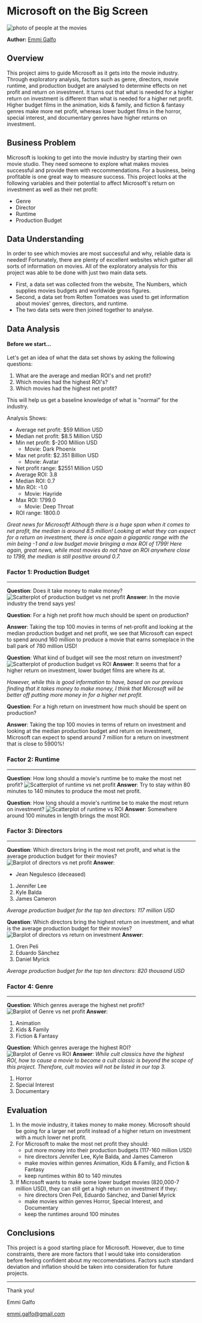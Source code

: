 # Microsoft on the Big Screen


![photo of people at the movies](https://github.com/emmigalfo/dsc-phase-1-project-v2-4/blob/master/Images/in_the_theatre.jpeg)

**Author:** [Emmi Galfo](mailto:emmi.galfo@gmail.com)


## Overview 


This project aims to guide Microsoft as it gets into the movie industry. Through exploratory analysis, factors such as genre, directors, movie runtime, and production budget are analysed to determine effects on net profit and return on investment. It turns out that what is needed for a higher return on investment is different than what is needed for a higher net profit. Higher budget films in the animation, kids & family, and fiction & fantasy genres make more net profit, whereas lower budget films in the horror, special interest, and documentary genres have higher returns on investment. 

## Business Problem

Microsoft is looking to get into the movie industry by starting their own movie studio. They need someone to explore what makes movies successful and provide them with reccommendations. For a business, being profitable is one great way to measure success. This project looks at the following variables and their potential to affect Microsoft's return on investment as well as their net profit:
*  Genre
*  Director
*  Runtime
*  Production Budget

## Data Understanding

In order to see which movies are most successful and why, reliable data is needed! Fortunately, there are plenty of excellent websites which gather all sorts of information on movies. All of the exploratory analysis for this project was able to be done with just two main data sets. 
* First, a data set was collected from the website, The Numbers, which supplies movies budgets and worldwide gross figures. 
* Second, a data set from Rotten Tomatoes was used to get information about movies' genres, directors, and runtime. 
* The two data sets were then joined together to analyse. 

## Data Analysis

#### Before we start...
Let's get an idea of what the data set shows by asking the following questions:
 1. What are the average and median ROI's and net profit?
 2. Which movies had the highest ROI's? 
 3. Which movies had the highest net profit? 

This will help us get a baseline knowledge of what is "normal" for the industry.

Analysis Shows:
* Average net profit: $59 Million USD
* Median net profit: $8.5 Million USD
* Min net profit: $-200 Million USD
     * Movie: Dark Phoenix
* Max net profit: $2.351 Billion USD
     * Movie: Avatar
* Net profit range: $2551 Million USD
* Average ROI: 3.8
* Median ROI: 0.7
* Min ROI: -1.0
   * Movie: Hayride
* Max ROI: 1799.0
   * Movie: Deep Throat
* ROI range: 1800.0

*Great news for Microsoft! Although there is a huge span when it comes to net profit, the median is around 8.5 million! Looking at what they can expect for a return on investment, there is once again a giagantic range with the min being -1 and a low budget movie bringing a max ROI of 1799! Here again, great news, while most movies do not have an ROI anywhere close to 1799, the median is still positive around 0.7.*  


### Factor 1: Production Budget
***

__Question__: Does it take money to make money?
![Scatterplot of production budget vs net profit](https://github.com/emmigalfo/dsc-phase-1-project-v2-4/blob/master/Images/Budget_NP.png)
__Answer__: In the movie industry the trend says yes!

__Question__: For a high net profit how much should be spent on production?

__Answer__: Taking the top 100 movies in terms of net-profit and looking at the median production budget and net profit, we see that Microsoft can expect to spend around 160 million to produce a movie that earns someplace in the ball park of 780 million USD!

__Question__: What kind of budget will see the most return on investment?
![Scatterplot of production budget vs ROI](https://github.com/emmigalfo/dsc-phase-1-project-v2-4/blob/master/Images/Budget_ROI.png)
__Answer__: It seems that for a higher return on investment, lower budget films are where its at.

*However, while this is good information to have, based on our previous finding that it takes money to make money, I think that Microsoft will be better off putting more money in for a higher net profit.*

__Question__: For a high return on investment how much should be spent on production?

__Answer__: Taking the top 100 movies in terms of return on investment and looking at the median production budget and return on investment, Microsoft can expect to spend around 7 million for a return on investment that is close to 5900%!


### Factor 2: Runtime
***
__Question__: How long should a movie's runtime be to make the most net profit?
![Scatterplot of runtime vs net profit](https://github.com/emmigalfo/dsc-phase-1-project-v2-4/blob/master/Images/Runtime_NP.png)
__Answer__: Try to stay within 80 minutes to 140 minutes to produce the most net profit.

__Question__: How long should a movie's runtime be to make the most return on investment?
![Scatterplot of runtime vs ROI](https://github.com/emmigalfo/dsc-phase-1-project-v2-4/blob/master/Images/Runtime_ROI.png)
__Answer__: Somewhere around 100 minutes in length brings the most ROI. 

### Factor 3: Directors
***

__Question__: Which directors bring in the most net profit, and what is the average production budget for their movies?
![Barplot of directors vs net profit](https://github.com/emmigalfo/dsc-phase-1-project-v2-4/blob/master/Images/Director_NP.png)
__Answer__: 
- Jean Negulesco (deceased)
1. Jennifer Lee 
2. Kyle Balda
3. James Cameron

*Average production budget for the top ten directors: 117 million USD*


__Question__: Which directors bring the highest return on investment, and what is the average production budget for their movies?
![Barplot of directors vs return on investment](https://github.com/emmigalfo/dsc-phase-1-project-v2-4/blob/master/Images/Director_ROI.png)
__Answer__: 
1. Oren Peli
2. Eduardo Sánchez
3. Daniel Myrick

*Average production budget for the top ten directors: 820 thousand USD*

### Factor 4: Genre
***
__Question__: Which genres average the highest net profit?
![Barplot of Genre vs net profit](https://github.com/emmigalfo/dsc-phase-1-project-v2-4/blob/master/Images/Genre_NP.png)
__Answer__: 
1. Animation
2. Kids & Family
3. Fiction & Fantasy

__Question__: Which genres average the highest ROI?
![Barplot of Genre vs ROI](https://github.com/emmigalfo/dsc-phase-1-project-v2-4/blob/master/Images/Genre_ROI.png)
__Answer__:
*While cult classics have the highest ROI, how to cause a movie to become a cult classic is beyond the scope of this project. Therefore, cult movies will not be listed in our top 3.* 
1. Horror
2. Special Interest
3. Documentary

## Evaluation

1. In the movie industry, it takes money to make money. Microsoft should be going for a larger net profit instead of a higher return on investment with a much lower net profit.
 2. For Microsoft to make the most net profit they should:
    * put more money into their production budgets (117-160 million USD)
    * hire directors Jennifer Lee, Kyle Balda, and James Cameron
    * make movies within genres Animation, Kids & Family, and Fiction & Fantasy
    * keep runtimes within 80 to 140 minutes
3. If Microsoft wants to make some lower budget movies (820,000-7 million USD), they can still get a high return on investment if they:
    * hire directors Oren Peli, Eduardo Sánchez, and Daniel Myrick
    * make movies within genres Horror, Special Interest, and Documentary
    * keep the runtimes around 100 minutes

## Conclusions

This project is a good starting place for Microsoft. However, due to time constraints, there are more factors that I would take into consideration before feeling confident about my reccomendations. Factors such standard deviation and inflation should be taken into consideration for future projects.
***
Thank you!

Emmi Galfo

emmi.galfo@gmail.com

